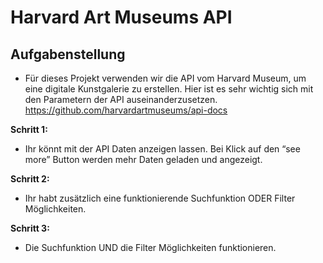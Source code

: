 # Harvard Art Museums API

## Aufgabenstellung

- Für dieses Projekt verwenden wir die API vom Harvard Museum, um eine digitale Kunstgalerie zu erstellen. Hier ist es sehr wichtig sich mit den Parametern der API auseinanderzusetzen. 
https://github.com/harvardartmuseums/api-docs

__Schritt 1:__ 
- Ihr könnt mit der API Daten anzeigen lassen. Bei Klick auf den “see more” Button werden mehr Daten geladen und angezeigt.

__Schritt 2:__ 
- Ihr habt zusätzlich eine funktionierende Suchfunktion ODER Filter Möglichkeiten.

__Schritt 3:__ 
- Die Suchfunktion UND die Filter Möglichkeiten funktionieren. 
